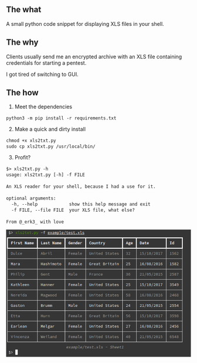 ## The what

A small python code snippet for displaying XLS files in your shell.

## The why

Clients usually send me an encrypted archive with an XLS file containing credentials for starting a pentest.

I got tired of switching to GUI.

## The how

1. Meet the dependencies

```
python3 -m pip install -r requirements.txt
```

2. Make a quick and dirty install

```
chmod +x xls2txt.py
sudo cp xls2txt.py /usr/local/bin/ 
```

3. Profit?

```
$> xls2txt.py -h         
usage: xls2txt.py [-h] -f FILE

An XLS reader for your shell, because I had a use for it.

optional arguments:
  -h, --help            show this help message and exit
  -f FILE, --file FILE  your XLS file, what else?

From @_erk3_ with love
```

![demo](/example/demo.png)
